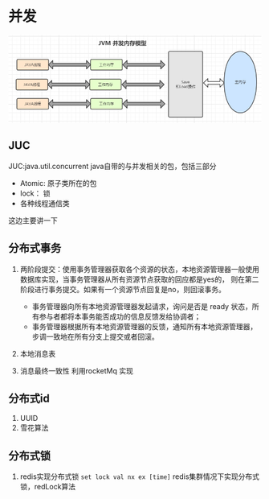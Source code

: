 # 并发

![java并发内存模型](../../img/java并发内存模型.PNG)


## JUC

JUC:java.util.concurrent java自带的与并发相关的包，包括三部分  
- Atomic: 原子类所在的包
- lock： 锁
- 各种线程通信类

这边主要讲一下


## 分布式事务
1. 两阶段提交：使用事务管理器获取各个资源的状态，本地资源管理器一般使用数据库实现，当事务管理器从所有资源节点获取的回应都是yes的，
   则在第二阶段进行事务提交。如果有一个资源节点回复是no，则回滚事务。
    - 事务管理器向所有本地资源管理器发起请求，询问是否是 ready 状态，所有参与者都将本事务能否成功的信息反馈发给协调者；
    - 事务管理器根据所有本地资源管理器的反馈，通知所有本地资源管理器，步调一致地在所有分支上提交或者回滚。
   
2. 本地消息表 
3. 消息最终一致性 利用rocketMq 实现

## 分布式id
1. UUID
2. 雪花算法
## 分布式锁
1. redis实现分布式锁 `set lock val nx ex [time]` redis集群情况下实现分布式锁，redLock算法

